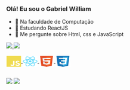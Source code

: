 ### Olá! Eu sou o Gabriel William

- 🔭 Na faculdade de Computação
- 🌱 Estudando ReactJS
- 💬 Me pergunte sobre Html, css e JavaScript
<div>
  <a href="https://github.com/akihanma">
  <img height="180em" src="https://github-readme-stats.vercel.app/api?username=akihanma&show_icons=true&theme=dark&include_all_commits=true&count_private=true"/>
  <img height="180em" src="https://github-readme-stats.vercel.app/api/top-langs/?username=akihanma&layout=compact&langs_count=16&theme=dark"/>
</div>

  <div style="display: inline_block"><br>
         <img align="center" alt="Rafa-Js" height="30" width="40" src="https://raw.githubusercontent.com/devicons/devicon/master/icons/javascript/javascript-plain.svg">
         <img align="center" alt="Rafa-React" height="30" width="40" src="https://raw.githubusercontent.com/devicons/devicon/master/icons/react/react-original.svg">
         <img align="center" alt="Rafa-HTML" height="30" width="40" src="https://raw.githubusercontent.com/devicons/devicon/master/icons/html5/html5-original.svg">
         <img align="center" alt="Rafa-CSS" height="30" width="40" src="https://raw.githubusercontent.com/devicons/devicon/master/icons/css3/css3-original.svg">
    
  </div>
  
  
   ##
  
  
  <div>
    <a href="https://instagram.com/urameshi7k" target="_blank"><img src="https://img.shields.io/badge/-Instagram-%23E4405F?style=for-the-badge&logo=instagram&logoColor=white" target="_blank"></a>
    <a href = "gabwill0101@gmail.com"><img src="https://img.shields.io/badge/Gmail-D14836?style=for-the-badge&logo=gmail&logoColor=white" target="_blank"></a>
  </div>
